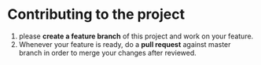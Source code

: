 # Contributing to the project

1. please **create a feature branch** of this project and work on your feature.
1. Whenever your feature is ready, do a **pull request** against master branch in order to merge your changes after reviewed.